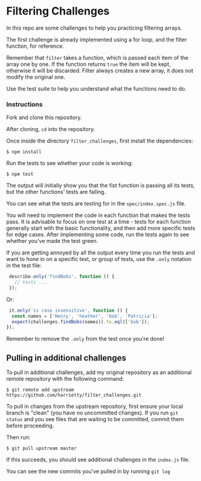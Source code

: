 # Filtering Challenges

In this repo are some challenges to help you practicing filtering arrays.

The first challenge is already implemented using a for loop, and the filter function, for reference.

Remember that `filter` takes a function, which is passed each item of the array one by one. If the function returns `true` the item will be kept, otherwise it will be discarded. Filter always creates a new array, it does not modify the original one.

Use the test suite to help you understand what the functions need to do.

### Instructions

Fork and clone this repository.

After cloning, `cd` into the repository.

Once inside the directory `filter_challenges`, first install the dependencies:

    $ npm install

Run the tests to see whether your code is working:

    $ npm test
    
The output will initially show you that the fist function is passing all its tests, but the other functions' tests are failing.

You can see what the tests are testing for in the `spec/index.spec.js` file.

You will need to implement the code in each function that makes the tests pass. It is advisable to focus on one test at a time - tests for each function generally start with the basic functionality, and then add more specific tests for edge cases. After implementing some code, run the tests again to see whether you've made the test green.

If you are getting annoyed by all the output every time you run the tests and want to hone in on a specific test, or group of tests, use the `.only` notation in the test file:

```javascript
 describe.only('findBobs', function () {
   // tests ...
 });
```

Or:

```javascript
 it.only('is case insensitive', function () {
  const names = ['Henry', 'heather', 'bob', 'Patricia'];
  expect(challenges.findBobs(names)).to.eql(['bob']);
});
```

Remember to remove the `.only` from the test once you're done!

## Pulling in additional challenges

To pull in additional challenges, add my original repository as an additional remote repository with the following command:

`$ git remote add upstream https://github.com/harrietty/filter_challenges.git`

To pull in changes from the upstream repository, first ensure your local branch is "clean" (you have no uncommitted changes). If you run `git status` and you see files that are waiting to be committed, commit them before proceeding.

Then run:

`$ git pull upstream master`

If this succeeds, you should see additional challenges in the `index.js` file.

You can see the new commits you've pulled in by running `git log`


